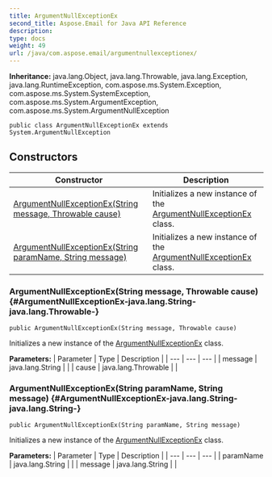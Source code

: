```yaml
---
title: ArgumentNullExceptionEx
second_title: Aspose.Email for Java API Reference
description: 
type: docs
weight: 49
url: /java/com.aspose.email/argumentnullexceptionex/
---
```

**Inheritance:**
java.lang.Object, java.lang.Throwable, java.lang.Exception, java.lang.RuntimeException, com.aspose.ms.System.Exception, com.aspose.ms.System.SystemException, com.aspose.ms.System.ArgumentException, com.aspose.ms.System.ArgumentNullException
```
public class ArgumentNullExceptionEx extends System.ArgumentNullException
```
## Constructors

| Constructor | Description |
| --- | --- |
| [ArgumentNullExceptionEx(String message, Throwable cause)](#ArgumentNullExceptionEx-java.lang.String-java.lang.Throwable-) | Initializes a new instance of the [ArgumentNullExceptionEx](../../com.aspose.email/argumentnullexceptionex) class. |
| [ArgumentNullExceptionEx(String paramName, String message)](#ArgumentNullExceptionEx-java.lang.String-java.lang.String-) | Initializes a new instance of the [ArgumentNullExceptionEx](../../com.aspose.email/argumentnullexceptionex) class. |
### ArgumentNullExceptionEx(String message, Throwable cause) {#ArgumentNullExceptionEx-java.lang.String-java.lang.Throwable-}
```
public ArgumentNullExceptionEx(String message, Throwable cause)
```


Initializes a new instance of the [ArgumentNullExceptionEx](../../com.aspose.email/argumentnullexceptionex) class.

**Parameters:**
| Parameter | Type | Description |
| --- | --- | --- |
| message | java.lang.String |  |
| cause | java.lang.Throwable |  |

### ArgumentNullExceptionEx(String paramName, String message) {#ArgumentNullExceptionEx-java.lang.String-java.lang.String-}
```
public ArgumentNullExceptionEx(String paramName, String message)
```


Initializes a new instance of the [ArgumentNullExceptionEx](../../com.aspose.email/argumentnullexceptionex) class.

**Parameters:**
| Parameter | Type | Description |
| --- | --- | --- |
| paramName | java.lang.String |  |
| message | java.lang.String |  |

